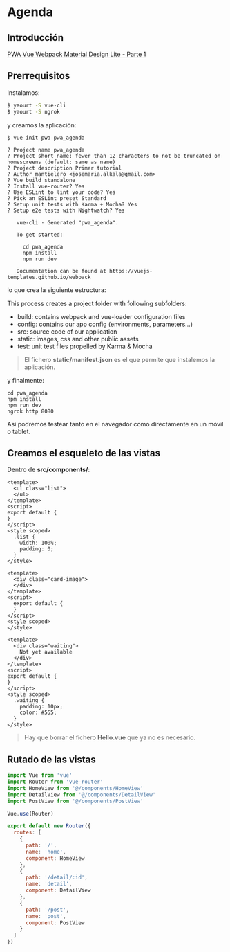 # Agenda
## Introducción
[PWA Vue Webpack Material Design Lite - Parte 1](https://blog.sicara.com/a-progressive-web-application-with-vue-js-webpack-material-design-part-1-c243e2e6e402<)

## Prerrequisitos
Instalamos:

```bash
$ yaourt -S vue-cli
$ yaourt -S ngrok
```

y creamos la aplicación:

```
$ vue init pwa pwa_agenda

? Project name pwa_agenda
? Project short name: fewer than 12 characters to not be truncated on homescreens (default: same as name)
? Project description Primer tutorial
? Author mantielero <josemaria.alkala@gmail.com>
? Vue build standalone
? Install vue-router? Yes
? Use ESLint to lint your code? Yes
? Pick an ESLint preset Standard
? Setup unit tests with Karma + Mocha? Yes
? Setup e2e tests with Nightwatch? Yes

   vue-cli · Generated "pwa_agenda".

   To get started:

     cd pwa_agenda
     npm install
     npm run dev

   Documentation can be found at https://vuejs-templates.github.io/webpack
```

lo que crea la siguiente estructura:

This process creates a project folder with following subfolders:

- build: contains webpack and vue-loader configuration files
- config: contains our app config (environments, parameters…)
- src: source code of our application
- static: images, css and other public assets
- test: unit test files propelled by Karma & Mocha

> El fichero **static/manifest.json** es el que permite que instalemos la aplicación.

y finalmente:

```
cd pwa_agenda
npm install
npm run dev
ngrok http 8080
```

Así podremos testear tanto en el navegador como directamente en un móvil o tablet.

## Creamos el esqueleto de las vistas
Dentro de **src/components/**:

```vue tab="HomeView.vue"
<template>
  <ul class="list">
  </ul>
</template>
<script>
export default {
}
</script>
<style scoped>
  .list {
    width: 100%;
    padding: 0;
  }
</style>
```

```vue tab="DetailView.vue"
<template>
  <div class="card-image">
  </div>
</template>
<script>
  export default {
  }
</script>
<style scoped>
</style>
```

```vue tab="PostView.vue"
<template>
  <div class="waiting">
    Not yet available
  </div>
</template>
<script>
export default {
}
</script>
<style scoped>
  .waiting {
    padding: 10px;
    color: #555;
  }
</style>
```



> Hay que borrar el fichero **Hello.vue** que ya no es necesario.

## Rutado de las vistas

```js tab="src/router/index.js"
import Vue from 'vue'
import Router from 'vue-router'
import HomeView from '@/components/HomeView'
import DetailView from '@/components/DetailView'
import PostView from '@/components/PostView'

Vue.use(Router)

export default new Router({
  routes: [
    {
      path: '/',
      name: 'home',
      component: HomeView
    },
    {
      path: '/detail/:id',
      name: 'detail',
      component: DetailView
    },
    {
      path: '/post',
      name: 'post',
      component: PostView
    }
  ]
})
```
